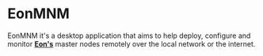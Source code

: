 # EonMNM
EonMNM it's a desktop application that aims to help deploy, configure and monitor **[Eon's](https://github.com/EonTechnology)** master nodes remotely over the local network or the internet.
